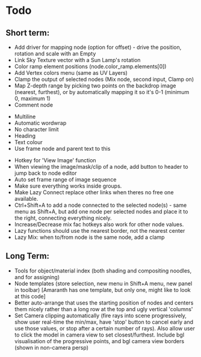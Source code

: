 Todo
====

Short term:
-----------
* Add driver for mapping node (option for offset) - drive the position, rotation and scale with an Empty
* Link Sky Texture vector with a Sun Lamp's rotation
* Color ramp element positions (node.color_ramp.elements[0])
* Add Vertex colors menu (same as UV Layers)
* Clamp the output of selected nodes (Mix node, second input, Clamp on)
* Map Z-depth range by picking two points on the backdrop image (nearest, furthest), or by automatically mapping it so it's 0-1 (minimum 0, maximum 1)
* Comment node
 - Multiline
 - Automatic wordwrap
 - No character limit
 - Heading
 - Text colour
 - Use frame node and parent text to this
* Hotkey for 'View Image' function
* When viewing the image/mask/clip of a node, add button to header to jump back to node editor
* Auto set frame range of image sequence
* Make sure everything works inside groups.
* Make Lazy Connect replace other links when theres no free one available.
* Ctrl+Shift+A to add a node connected to the selected node(s) - same menu as Shift+A, but add one node per selected nodes and place it to the right, connecting everything nicely.
* Increase/Decrease mix fac hotkeys also work for other node values.
* Lazy functions should use the nearest border, not the nearest center
* Lazy Mix: when to/from node is the same node, add a clamp

Long Term:
----------
* Tools for object/material index (both shading and compositing noodles, and for assigning)
* Node templates (store selection, new menu in Shift+A menu, new panel in toolbar) [Amaranth has one template, but only one, might like to look at this code]
* Better auto-arrange that uses the starting position of nodes and centers them nicely rather than a long row at the top and ugly vertical 'columns'
* Set Camera clipping automatically (fire rays into scene progressively, show user real-time the min/max, have 'stop' button to cancel early and use those values, or stop after a certain number of rays). Also allow user to click the model in camera view to set closest/furthest. Include bgl visualisation of the progressive points, and bgl camera view borders (shown in non-camera persp)
